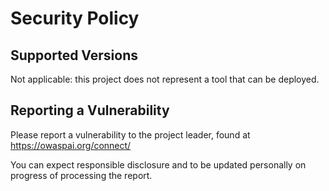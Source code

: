 # Security Policy

## Supported Versions

Not applicable: this project does not represent a tool that can be deployed.

## Reporting a Vulnerability

Please report a vulnerability to the project leader, found at https://owaspai.org/connect/

You can expect responsible disclosure and to be updated personally on progress of processing the report.
